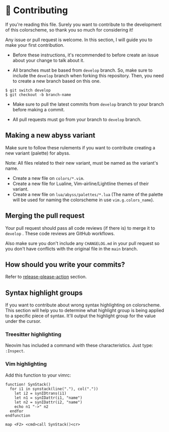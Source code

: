 # 👥 Contributing

If you're reading this file. Surely you want to contribute to the development of
this colorscheme, so thank you so much for considering it!

Any issue or pull request is welcome. In this section, I will guide you to make
your first contribution.

- Before these instructions, it's recommended to before create an issue about
your change to talk about it.

- All branches must be based from `develop` branch. So, make sure to include
the `develop` branch when forking this repository. Then, you need to
create a new branch based on this one.

```shell
$ git switch develop
$ git checkout -b branch-name
```

- Make sure to pull the latest commits from `develop` branch to your branch
before making a commit.

- All pull requests must go from your branch to `develop` branch.

## Making a new abyss variant

Make sure to follow these rulements if you want to contribute creating a new
variant (palette) for abyss.

Note: All files related to their new variant, must be named as the variant's
name.

- Create a new file on `colors/*.vim`.
- Create a new file for Lualine, Vim-airline/Lightline themes of their variant.
- Create a new file on `lua/abyss/palettes/*.lua` (The name of the palette will
be used for naming the colorscheme in use `vim.g.colors_name`).

## Merging the pull request

Your pull request should pass all code reviews (if there is) to
merge it to `develop` . These code reviews are GitHub workflows.

Also make sure you don't include any `CHANGELOG.md` in your pull request so you
don't have conflicts with the original file in the `main` branch.

## How should you write your commits?

Refer to [release-please-action](https://github.com/googleapis/release-please-action?tab=readme-ov-file#how-should-i-write-my-commits) section.

## Syntax highlight groups

If you want to contribute about wrong syntax highlighting on colorscheme. This
section will help you to determine what highlight group is being applied to a
specific piece of syntax. It'll output the highlight group for the value under
the cursor.

### Treesitter highlighting

Neovim has included a command with these characteristics. Just type: `:Inspect`.

### Vim highlighting

Add this function to your vimrc:

```vim
function! SynStack()
  for i1 in synstack(line("."), col("."))
    let i2 = synIDtrans(i1)
    let n1 = synIDattr(i1, "name")
    let n2 = synIDattr(i2, "name")
    echo n1 "->" n2
  endfor
endfunction

map <F2> <cmd>call SynStack()<cr>
```
